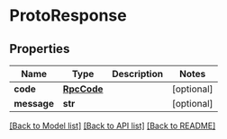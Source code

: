 # ProtoResponse

## Properties
Name | Type | Description | Notes
------------ | ------------- | ------------- | -------------
**code** | [**RpcCode**](RpcCode.md) |  | [optional] 
**message** | **str** |  | [optional] 

[[Back to Model list]](../README.md#documentation-for-models) [[Back to API list]](../README.md#documentation-for-api-endpoints) [[Back to README]](../README.md)


